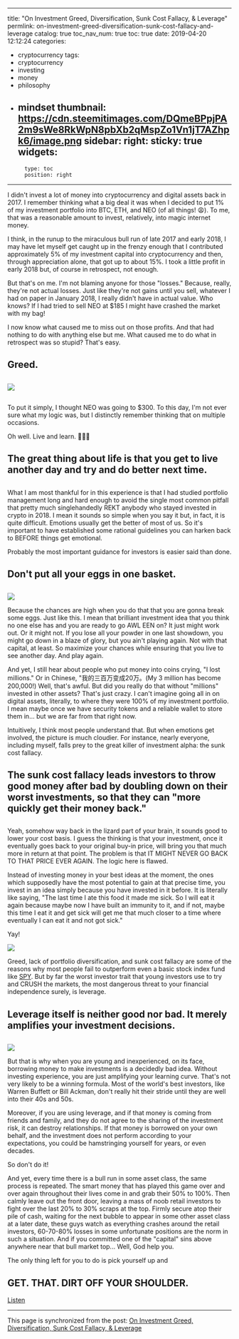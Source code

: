 
---
title: "On Investment Greed, Diversification, Sunk Cost Fallacy, & Leverage"
permlink: on-investment-greed-diversification-sunk-cost-fallacy-and-leverage
catalog: true
toc_nav_num: true
toc: true
date: 2019-04-20 12:12:24
categories:
- cryptocurrency
tags:
- cryptocurrency
- investing
- money
- philosophy
- mindset
thumbnail: https://cdn.steemitimages.com/DQmeBPpjPA2m9sWe8RkWpN8pbXb2qMspZo1Vn1jT7AZhpk6/image.png
sidebar:
    right:
        sticky: true
widgets:
    -
        type: toc
        position: right
---


I didn't invest a lot of money into cryptocurrency and digital assets back in 2017. I remember thinking what a big deal it was when I decided to put 1% of my investment portfolio into BTC, ETH, and NEO (of all things! 😩). To me, that was a reasonable amount to invest, relatively, into magic internet money.

I think, in the runup to the miraculous bull run of late 2017 and early 2018, I may have let myself get caught up in the frenzy enough that I contributed approximately 5% of my investment capital into cryptocurrency and then, through appreciation alone,  that got up to about 15%. I took a little profit in early 2018 but, of course in retrospect, not enough.

But that's on me. I'm not blaming anyone for those "losses." Because, really, they're not actual losses. Just like they're not gains until you sell, whatever I had on paper in January 2018, I really didn't have in actual value. Who knows? If I had tried to sell NEO at $185 I might have crashed the market with my bag!

I now know what caused me to miss out on those profits. And that had nothing to do with anything else but me. What caused me to do what in retrospect was so stupid? That's easy.

## Greed. ##
##
![](https://cdn.steemitimages.com/DQmeBPpjPA2m9sWe8RkWpN8pbXb2qMspZo1Vn1jT7AZhpk6/image.png)
##
To put it simply, I thought NEO was going to $300. To this day, I'm not ever sure what my logic was, but I distinctly remember thinking that on multiple occasions. 

Oh well. Live and learn. 🤷🏻‍♂️

## The great thing about life is that you get to live another day and try and do better next time. ##
##
What I am most thankful for in this experience is that I had studied portfolio management long and hard enough to avoid the single most common pitfall that pretty much singlehandedly REKT anybody who stayed invested in crypto in 2018. I mean it sounds so simple when you say it but, in fact, it is quite difficult. Emotions usually get the better of most of us. So it's important to have established some rational guidelines you can harken back to BEFORE things get emotional.

Probably the most important guidance for investors is easier said than done.

## Don't put all your eggs in one basket. ##
##
![](https://cdn.steemitimages.com/DQmbSadDymYR4MEJ5NpN6yC9h4aTK1fHw7kq1UsMoPynUWJ/image.png)

Because the chances are high when you do that that you are gonna break some eggs. Just like this. I mean that brilliant investment idea that you think no one else has and you are ready to go AWL EEN on? It just might work out. Or it might not. If you lose all your powder in one last showdown, you might go down in a blaze of glory, but you ain't playing again. Not with that capital, at least. So maximize your chances while ensuring that you live to see another day. And play again.

And yet, I still hear about people who put money into coins crying, "I lost millions." Or in Chinese, "我的三百万变成20万。(My 3 million has become 200,000!) Well, that's awful. But did you really do that without "millions" invested in other assets? That's just crazy. I can't imagine going all in on digital assets, literally, to where they were 100% of my investment portfolio. I mean maybe once we have security tokens and a reliable wallet to store them in...  but we are far from that right now.

Intuitively, I think most people understand that. But when emotions get involved, the picture is much cloudier. For instance, nearly everyone, including myself, falls prey to the great killer of investment alpha: the sunk cost fallacy.

## The sunk cost fallacy leads investors to throw good money after bad by doubling down on their worst investments, so that they can "more quickly get their money back." ##
##
Yeah, somehow way back in the lizard part of your brain, it sounds good to lower your cost basis. I guess the thinking is that your investment, once it eventually goes back to your original buy-in price, will bring you that much more in return at that point. The problem is that IT MIGHT NEVER GO BACK TO THAT PRICE EVER AGAIN. The logic here is flawed.

Instead of investing money in your best ideas at the moment, the ones which supposedly have the most potential to gain at that precise time, you invest in an idea simply because you have invested in it before. It is literally like saying, "The last time I ate this food it made me sick. So I will eat it again because maybe now I have built an immunity to it, and if not, maybe this time I eat it and get sick will get me that much closer to a time where eventually I can eat it and not got sick."

Yay!

![](https://cdn.steemitimages.com/DQmVDUq9GkrQsqhzsU5aZNGMtB1gBLN9j5KgyHbcHUFaHYj/image.png)

Greed, lack of portfolio diversification, and sunk cost fallacy are some of the reasons why most people fail to outperform even a basic stock index fund like [SPY](https://finance.yahoo.com/quote/SPY?p=SPY). But by far the worst investor trait that young investors use to try and CRUSH the markets, the most dangerous threat to your financial independence surely, is leverage.

## Leverage itself is neither good nor bad. It merely amplifies your investment decisions. 
##
![](https://cdn.steemitimages.com/DQmPGEQUnuvoz12oyQ1UH4sJWyDx66oHuiVpNjWXZRjfHrr/image.png)

But that is why when you are young and inexperienced, on its face, borrowing money to make investments is a decidedly bad idea. Without investing experience, you are just amplifying your learning curve. That's not very likely to be a winning formula. Most of the world's best investors, like Warren Buffett or Bill Ackman, don't really hit their stride until they are well into their 40s and 50s.

Moreover, if you are using leverage, and if that money is coming from friends and family, and they do not agree to the sharing of the investment risk, it can destroy relationships. If that money is borrowed on your own behalf, and the investment does not perform according to your expectations, you could be hamstringing yourself for years, or even decades.

So don't do it!

And yet, every time there is a bull run in some asset class, the same process is repeated. The smart money that has played this game over and over again throughout their lives come in and grab their 50% to 100%. Then calmly leave out the front door, leaving a mass of noob retail investors to fight over the last 20% to 30% scraps at the top. Firmly secure atop their pile of cash, waiting for the next bubble to appear in some other asset class at a later date, these guys watch as everything crashes around the retail investors, 60-70-80% losses in some unfortunate positions are the norm in such a situation. And if you committed one of the "capital" sins above anywhere near that bull market top... Well, God help you.

The only thing left for you to do is pick yourself up and 

## GET. THAT. DIRT OFF YOUR SHOULDER.

[Listen](https://www.youtube.com/watch?v=Oz_-VaTHpc8)

- - -

This page is synchronized from the post: [On Investment Greed, Diversification, Sunk Cost Fallacy, & Leverage](https://steemit.com/@shanghaipreneur/on-investment-greed-diversification-sunk-cost-fallacy-and-leverage)
